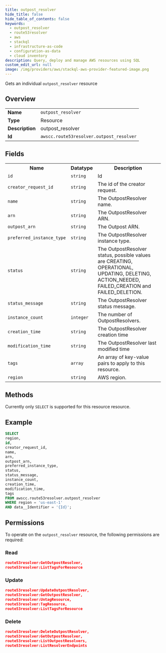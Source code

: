 ```yaml
---
title: outpost_resolver
hide_title: false
hide_table_of_contents: false
keywords:
  - outpost_resolver
  - route53resolver
  - aws
  - stackql
  - infrastructure-as-code
  - configuration-as-data
  - cloud inventory
description: Query, deploy and manage AWS resources using SQL
custom_edit_url: null
image: /img/providers/aws/stackql-aws-provider-featured-image.png
---
```

Gets an individual <code>outpost_resolver</code> resource

## Overview
<table><tbody>
<tr><td><b>Name</b></td><td><code>outpost_resolver</code></td></tr>
<tr><td><b>Type</b></td><td>Resource</td></tr>
<tr><td><b>Description</b></td><td>outpost_resolver</td></tr>
<tr><td><b>Id</b></td><td><code>awscc.route53resolver.outpost_resolver</code></td></tr>
</tbody></table>

## Fields
<table><tbody>
<tr><th>Name</th><th>Datatype</th><th>Description</th></tr>
<tr><td><code>id</code></td><td><code>string</code></td><td>Id</td></tr>
<tr><td><code>creator_request_id</code></td><td><code>string</code></td><td>The id of the creator request.</td></tr>
<tr><td><code>name</code></td><td><code>string</code></td><td>The OutpostResolver name.</td></tr>
<tr><td><code>arn</code></td><td><code>string</code></td><td>The OutpostResolver ARN.</td></tr>
<tr><td><code>outpost_arn</code></td><td><code>string</code></td><td>The Outpost ARN.</td></tr>
<tr><td><code>preferred_instance_type</code></td><td><code>string</code></td><td>The OutpostResolver instance type.</td></tr>
<tr><td><code>status</code></td><td><code>string</code></td><td>The OutpostResolver status, possible values are CREATING, OPERATIONAL, UPDATING, DELETING, ACTION_NEEDED, FAILED_CREATION and FAILED_DELETION.</td></tr>
<tr><td><code>status_message</code></td><td><code>string</code></td><td>The OutpostResolver status message.</td></tr>
<tr><td><code>instance_count</code></td><td><code>integer</code></td><td>The number of OutpostResolvers.</td></tr>
<tr><td><code>creation_time</code></td><td><code>string</code></td><td>The OutpostResolver creation time</td></tr>
<tr><td><code>modification_time</code></td><td><code>string</code></td><td>The OutpostResolver last modified time</td></tr>
<tr><td><code>tags</code></td><td><code>array</code></td><td>An array of key-value pairs to apply to this resource.</td></tr>
<tr><td><code>region</code></td><td><code>string</code></td><td>AWS region.</td></tr>

</tbody></table>

## Methods
Currently only <code>SELECT</code> is supported for this resource resource.

## Example
```sql
SELECT
region,
id,
creator_request_id,
name,
arn,
outpost_arn,
preferred_instance_type,
status,
status_message,
instance_count,
creation_time,
modification_time,
tags
FROM awscc.route53resolver.outpost_resolver
WHERE region = 'us-east-1'
AND data__Identifier = '{Id}';
```

## Permissions

To operate on the <code>outpost_resolver</code> resource, the following permissions are required:

### Read
```json
route53resolver:GetOutpostResolver,
route53resolver:ListTagsForResource
```

### Update
```json
route53resolver:UpdateOutpostResolver,
route53resolver:GetOutpostResolver,
route53resolver:UntagResource,
route53resolver:TagResource,
route53resolver:ListTagsForResource
```

### Delete
```json
route53resolver:DeleteOutpostResolver,
route53resolver:GetOutpostResolver,
route53resolver:ListOutpostResolvers,
route53resolver:ListResolverEndpoints
```

